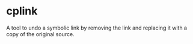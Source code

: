 cplink
======

A tool to undo a symbolic link by removing the link and replacing it with a copy of the original source.
